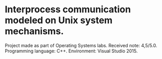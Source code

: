 # Interprocess communication modeled on Unix system mechanisms.

Project made as part of Operating Systems labs.
Received note: 4,5/5.0.
Programming language: C++.
Environment: Visual Studio 2015.

